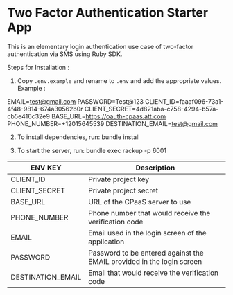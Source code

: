 # Two Factor Authentication Starter App

This is an elementary  login authentication use case of two-factor authentication via SMS using Ruby SDK.

Steps for Installation : 
1. Copy `.env.example` and rename to `.env` and add the appropriate values. 
Example :

EMAIL=test@gmail.com
PASSWORD=Test@123
CLIENT_ID=faaaf096-73a1-4f48-9814-674a30562b0r
CLIENT_SECRET=4d821aba-c758-4294-b57a-cb5e416c32e9
BASE_URL=https://oauth-cpaas.att.com
PHONE_NUMBER=+12015645539
DESTINATION_EMAIL=test@gmail.com

2. To install dependencies, run:
bundle install

3. To start the server, run:
bundle exec rackup -p 6001

ENV KEY           | Description
----------------- | -------------
CLIENT_ID         | Private project key
CLIENT_SECRET     | Private project secret
BASE_URL          | URL of the CPaaS server to use
PHONE_NUMBER      | Phone number that would receive the verification code
EMAIL             | Email used in the login screen of the application
PASSWORD          | Password to be entered against the EMAIL provided in the login screen 
DESTINATION_EMAIL | Email that would receive the verification code